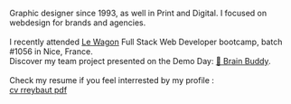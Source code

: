Graphic designer since 1993, as well in Print and Digital.
I focused on webdesign for brands and agencies.
<br>
<br>
I recently attended <a href="https://www.lewagon.com"> Le Wagon</a> Full Stack Web Developer bootcamp, batch #1056 in Nice, France.
<br>
Discover my team project presented on the Demo Day: <a href="https://www.brainbuddy.cfd">🧠 Brain Buddy</a>.
<br>
<br>
Check my resume if you feel interrested by my profile :<br>
<a href="https://drive.google.com/file/d/1k2L7gJ065gLKv4nsbapC3YmfrneLoE5u/view?usp=sharing" target="blank"> cv rreybaut pdf</a>

